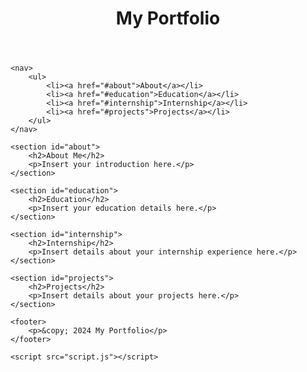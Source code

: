 <!DOCTYPE html>
<html lang="en">
<head>
    <meta charset="UTF-8">
    <meta name="viewport" content="width=device-width, initial-scale=1.0">
    <title>My Portfolio</title>
    <link rel="stylesheet" href="styles.css">
</head>
<body>
    <header>
        <h1>My Portfolio</h1>
    </header>

    <nav>
        <ul>
            <li><a href="#about">About</a></li>
            <li><a href="#education">Education</a></li>
            <li><a href="#internship">Internship</a></li>
            <li><a href="#projects">Projects</a></li>
        </ul>
    </nav>

    <section id="about">
        <h2>About Me</h2>
        <p>Insert your introduction here.</p>
    </section>

    <section id="education">
        <h2>Education</h2>
        <p>Insert your education details here.</p>
    </section>

    <section id="internship">
        <h2>Internship</h2>
        <p>Insert details about your internship experience here.</p>
    </section>

    <section id="projects">
        <h2>Projects</h2>
        <p>Insert details about your projects here.</p>
    </section>

    <footer>
        <p>&copy; 2024 My Portfolio</p>
    </footer>

    <script src="script.js"></script>
</body>
</html>
